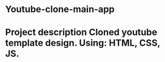 # Youtube-clone-main-app
# Project description Cloned youtube template design.  Using: HTML, CSS, JS.
